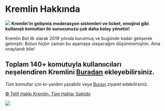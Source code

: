 <h1>Kremlin Hakkında</h1>
<img src="https://img.shields.io/discord/809162412447367169">
<b> Kremlin'in gelişmiş moderasyon sistemleri ve ticket, emojirol gibi kullanışlı komutları ile sunucunuzu çok daha kolay yönetin!</b>

<p class="claudette-adamdır-xd">Kremlin Bot ilk olarak 2019 yılında kurulmuş ve bugünde kadar gelişerek gelmiştir. Botun hiçbir zaman bu aşamaya ulaşacağını düşünmemiştim. Ama onaylandı bile!</p>

## Toplam 140+ komutuyla kullanııcıları neşelendiren Kremlini [Buradan](https://www.kremlin-bot.ga/davet) ekleyebilirsiniz.

Tüm komutlar için kr-yardım yazabilir veya <a href="https://kremlin-bot.ga/komutlar" class="falsis">Burayı</a> ziyaret edebilirsiniz.

<a href="https://kremlin-bot.ga/lisans" class="falsis"> &copy; Telif Hakkı Kremlin. Tüm Haklar Saklıdır </a>

<a href="https://kremlin-bot.ga"><img src="https://i.pinimg.com/originals/7a/cb/20/7acb209c594f42e0d56b87d70421c85d.gif"></a>
